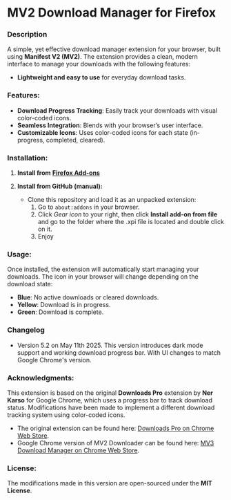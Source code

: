 # MV2 Download Manager for Firefox

### Description
A simple, yet effective download manager extension for your browser, built using **Manifest V2 (MV2)**. The extension provides a clean, modern interface to manage your downloads with the following features:

- **Lightweight and easy to use** for everyday download tasks.

### Features:
- **Download Progress Tracking**: Easily track your downloads with visual color-coded icons.
- **Seamless Integration**: Blends with your browser’s user interface.
- **Customizable Icons**: Uses color-coded icons for each state (in-progress, completed, cleared).

### Installation:

1. **Install from** **[Firefox Add-ons](https://addons.mozilla.org/fi/firefox/addon/mv2-download-manager/)**
   
2. **Install from GitHub (manual):**
   - Clone this repository and load it as an unpacked extension:
     1. Go to `about:addons` in your browser.
     2. Click *Gear icon* to your right, then click **Install add-on from file** and go to the folder where the .xpi file is located and double click on it.
     3. Enjoy

### Usage:
Once installed, the extension will automatically start managing your downloads. The icon in your browser will change depending on the download state:

- **Blue**: No active downloads or cleared downloads.
- **Yellow**: Download is in progress.
- **Green**: Download is complete.

### Changelog
- Version 5.2 on May 11th 2025. This version introduces dark mode support and working download progress bar. With UI changes to match Google Chrome's version.

### Acknowledgments:
This extension is based on the original **Downloads Pro** extension by **Ner Karso** for Google Chrome, which uses a progress bar to track download status. Modifications have been made to implement a different download tracking system using color-coded icons.

- The original extension can be found here: [Downloads Pro on Chrome Web Store](https://chromewebstore.google.com/detail/downloads-pro/lhhocifdmhogpekeppdjamkelohahbop).
- Google Chrome version of MV2 Downloader can be found here: [MV3 Download Manager on Chrome Web Store](https://chromewebstore.google.com/detail/mv3-download-manager/oepjjkighhnkonjobaabpajgeijhngan).

### License:
The modifications made in this version are open-sourced under the **MIT License**.
